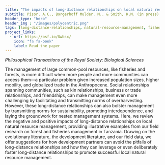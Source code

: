```yaml
---
title: "The impacts of long-distance relationships on local natural resource management"
subtitle: Pisor, A.C., Borgerhoff Mulder, M., & Smith, K.M. (in press)
header_type: "hero"
header_img : "/images/polycentric.png"
tags: [long-distance-relationships, natural-resource-management, fisheries, tanzania, fieldwork, cooperation]
project_links:
  - url: https://osf.io/8wbsx/
    icon: "fa fa-book"
    label: Read the paper
---
```

*Philosophical Transactions of the Royal Society: Biological Sciences*

The management of large common-pool resources, like fisheries and forests, is more difficult when more people and more communities can access them—a particular problem given increased population sizes, higher mobility, and globalized trade in the Anthropocene. Social relationships spanning communities, such as kin relationships, business or trade relationships, and friendships, can make management even more challenging by facilitating and transmitting norms of overharvesting. However, these long-distance relationships can also bolster management by transmitting norms for sustainability, promoting interdependence, and laying the groundwork for nested management systems. Here, we review the negative and positive impacts of long-distance relationships on local natural resource management, providing illustrative examples from our field research on forest and fisheries management in Tanzania. Drawing on the evolutionary literature, the development literature, and our field data, we offer suggestions for how development partners can avoid the pitfalls of long-distance relationships and how they can leverage or even deliberately foster long-distance relationships to promote successful local natural resource management.
